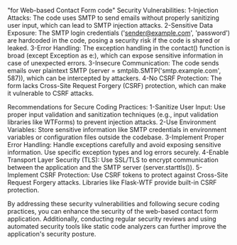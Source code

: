"for Web-based Contact Form code"
Security Vulnerabilities:
1-Injection Attacks: The code uses SMTP to send emails without properly sanitizing user input, which can lead to SMTP injection attacks.
2-Sensitive Data Exposure: The SMTP login credentials ('sender@example.com', 'password') are hardcoded in the code, posing a security risk if the code is shared or leaked.
3-Error Handling: The exception handling in the contact() function is broad (except Exception as e:), which can expose sensitive information in case of unexpected errors.
3-Insecure Communication: The code sends emails over plaintext SMTP (server = smtplib.SMTP('smtp.example.com', 587)), which can be intercepted by attackers.
4-No CSRF Protection: The form lacks Cross-Site Request Forgery (CSRF) protection, which can make it vulnerable to CSRF attacks.

Recommendations for Secure Coding Practices:
1-Sanitize User Input: Use proper input validation and sanitization techniques (e.g., input validation libraries like WTForms) to prevent injection attacks.
2-Use Environment Variables: Store sensitive information like SMTP credentials in environment variables or configuration files outside the codebase.
3-Implement Proper Error Handling: Handle exceptions carefully and avoid exposing sensitive information. Use specific exception types and log errors securely.
4-Enable Transport Layer Security (TLS): Use SSL/TLS to encrypt communication between the application and the SMTP server (server.starttls()).
5-Implement CSRF Protection: Use CSRF tokens to protect against Cross-Site Request Forgery attacks. Libraries like Flask-WTF provide built-in CSRF protection. 

By addressing these security vulnerabilities and following secure coding practices, you can enhance the security of the web-based contact form application. Additionally, conducting regular security reviews and using automated security tools like static code analyzers can further improve the application's security posture.





